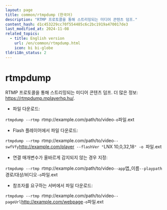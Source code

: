 ```yaml
---
layout: page
title: common/rtmpdump (한국어)
description: "RTMP 프로토콜을 통해 스트리밍되는 미디어 콘텐츠 덤프."
content_hash: d1c453229cc70f554485c6c2bc1919a470017de3
last_modified_at: 2024-11-08
related_topics:
  - title: English version
    url: /en/common/rtmpdump.html
    icon: bi bi-globe
tldri18n_status: 2
---
```

# rtmpdump

RTMP 프로토콜을 통해 스트리밍되는 미디어 콘텐츠 덤프.
더 많은 정보: <https://rtmpdump.mplayerhq.hu/>.

- 파일 다운로드:

`rtmpdump --rtmp `<span class="tldr-var badge badge-pill bg-dark-lm bg-white-dm text-white-lm text-dark-dm font-weight-bold">rtmp://example.com/path/to/video</span>` -o `<span class="tldr-var badge badge-pill bg-dark-lm bg-white-dm text-white-lm text-dark-dm font-weight-bold">파일.ext</span>

- Flash 플레이어에서 파일 다운로드:

`rtmpdump --rtmp `<span class="tldr-var badge badge-pill bg-dark-lm bg-white-dm text-white-lm text-dark-dm font-weight-bold">rtmp://example.com/path/to/video</span>` --swfVfy `<span class="tldr-var badge badge-pill bg-dark-lm bg-white-dm text-white-lm text-dark-dm font-weight-bold">http://example.com/player</span>` --flashVer "`<span class="tldr-var badge badge-pill bg-dark-lm bg-white-dm text-white-lm text-dark-dm font-weight-bold">LNX 10,0,32,18</span>`" -o `<span class="tldr-var badge badge-pill bg-dark-lm bg-white-dm text-white-lm text-dark-dm font-weight-bold">파일.ext</span>

- 연결 매개변수가 올바르게 감지되지 않는 경우 지정:

`rtmpdump --rtmp `<span class="tldr-var badge badge-pill bg-dark-lm bg-white-dm text-white-lm text-dark-dm font-weight-bold">rtmp://example.com/path/to/video</span>` --app `<span class="tldr-var badge badge-pill bg-dark-lm bg-white-dm text-white-lm text-dark-dm font-weight-bold">앱_이름</span>` --playpath `<span class="tldr-var badge badge-pill bg-dark-lm bg-white-dm text-white-lm text-dark-dm font-weight-bold">경로/대상/비디오</span>` -o `<span class="tldr-var badge badge-pill bg-dark-lm bg-white-dm text-white-lm text-dark-dm font-weight-bold">파일.ext</span>

- 참조자를 요구하는 서버에서 파일 다운로드:

`rtmpdump --rtmp `<span class="tldr-var badge badge-pill bg-dark-lm bg-white-dm text-white-lm text-dark-dm font-weight-bold">rtmp://example.com/path/to/video</span>` --pageUrl `<span class="tldr-var badge badge-pill bg-dark-lm bg-white-dm text-white-lm text-dark-dm font-weight-bold">http://example.com/webpage</span>` -o `<span class="tldr-var badge badge-pill bg-dark-lm bg-white-dm text-white-lm text-dark-dm font-weight-bold">파일.ext</span>
